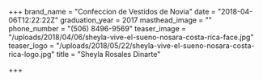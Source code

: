 +++
brand_name = "Confeccion de Vestidos de Novia"
date = "2018-04-06T12:22:22Z"
graduation_year = 2017
masthead_image = ""
phone_number = "(506) 8496-9569"
teaser_image = "/uploads/2018/04/06/sheyla-vive-el-sueno-nosara-costa-rica-face.jpg"
teaser_logo = "/uploads/2018/05/22/sheyla-vive-el-sueno-nosara-costa-rica-logo.jpg"
title = "Sheyla Rosales Dinarte"

+++
